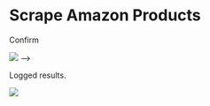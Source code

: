 <h1>Scrape Amazon Products</h1>
<!-- <p>Enter a <b>search term</b>.</p>
<img width=300em src='https://i.ibb.co/X3kTvVd/search-term.png'/>
<p>Enter a <b>minimum</b> price.</p>
<img width=300em src='https://i.ibb.co/bLZ9hRs/min-price.png'/>
<p>Enter a <b>maximum</b> price.</p>
<img width=300em src='https://i.ibb.co/Pty5t2P/max-price.png'/>
<p>Optional sort</p>
<img width=300em src='https://i.ibb.co/LvRpbmz/sortbyprice.png'/>
<p>Sort Options</p>
<img src='https://i.ibb.co/Yc2wWts/sortby.png'/>

<!-- <p>Choose whether to save the results.</p>
<img src='https://i.ibb.co/94v3Q8F/saveoutput.png'/> -->

<p>Confirm</p>
<img src='https://i.ibb.co/Kr3t5jL/confirm.png'/> -->

<p>Logged results.</p>
<img src='https://i.ibb.co/rmn1vnq/results.png'/>
<!-- <p>Saved results in <b>results.json</b>file.</p>
<img src='https://i.ibb.co/gWYFvwt/resultsjson.png'/> -->